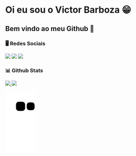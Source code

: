 # Oi eu sou o Victor Barboza 😁
## Bem vindo ao meu Github 👋
### 🖥️ Redes Sociais

<div>
<a href="https://www.instagram.com/victor_barboza_" target="_blank"><img src="https://img.shields.io/badge/-Instagram-%23E4405F?style=for-the-badge&logo=instagram&logoColor=white" target="_blank"></a>
<a href="https://www.linkedin.com/in/victor-barboza-828259189/" target="_blank"><img src="https://img.shields.io/badge/-LinkedIn-%230077B5?style=for-the-badge&logo=linkedin&logoColor=white" target="_blank"></a> 
<a href = "mailto:vmoraesbarboza2703@gmail.com"><img src="https://img.shields.io/badge/-Gmail-%23333?style=for-the-badge&logo=gmail&logoColor=white" target="_blank"></a>
</div>


### 📊 Github Stats
<div>
<a href="https://github.com/mercurialbr">

<img height="170em" src="https://github-readme-stats.vercel.app/api?username=mercurialbr&show_icons=true&theme=dracula&include_all_commits=true&count_private=true"/> 
 
<img height="170em" src="https://github-readme-stats.vercel.app/api/top-langs/?username=mercurialbr&layout=compact&langs_count=7&theme=dracula"/>
</div>

 ![Snake animation](https://github.com/mercurialbr/mercurialbr/blob/output/github-contribution-grid-snake.svg)
 </div>
